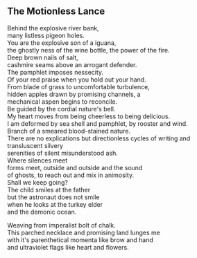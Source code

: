 The Motionless Lance
--------------------
Behind the explosive river bank,  
many listless pigeon holes.  
You are the explosive son of a iguana,  
the ghostly ness of the wine bottle, the power of the fire.  
Deep brown nails of salt,  
cashmire seams above an arrogant defender.  
The pamphlet imposes nessecity.  
Of your red praise when you hold out your hand.  
From blade of grass to uncomfortable turbulence,  
hidden apples drawn by promising channels, a  
mechanical aspen begins to reconcile.  
Be guided by the cordial nature's bell.  
My heart moves from being cheerless to being delicious.  
I am deformed by sea shell and pamphlet, by rooster and wind.  
Branch of a smeared blood-stained nature.  
There are no explications but directionless cycles of writing and transluscent silvery  
serenities of silent misunderstood ash.  
Where silences meet  
forms meet, outside and outside and the sound  
of ghosts, to reach out and mix in animosity.  
Shall we keep going?  
The child smiles at the father  
but the astronaut does not smile  
when he looks at the turkey elder  
and the demonic ocean.  
  
Weaving from imperalist bolt of chalk.  
This parched necklace and promising land lunges me  
with it's parenthetical momenta like brow and hand  
and ultraviolet flags like heart and flowers.  
